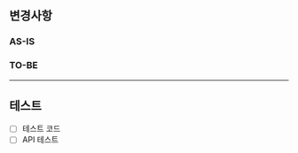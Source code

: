 ## 변경사항
[//]: # (이 PR에서 어떤점들이 변경되었는지 기술. 가급적이면 as-is, to-be를 활용해서 작성)

[//]: # (현재 구현되어 있는 사항, 현재의 문제점 또는 한계, 변경 전의 기능이나 로직 설명)
### AS-IS

[//]: # (개선되거나 변경된 상태, 기대하는 결과, 새로운 기능 설명)
### TO-BE

---

## 테스트
[//]: # (본 변경사항이 테스트가 되었는지 기술)

- [ ] 테스트 코드
- [ ] API 테스트 